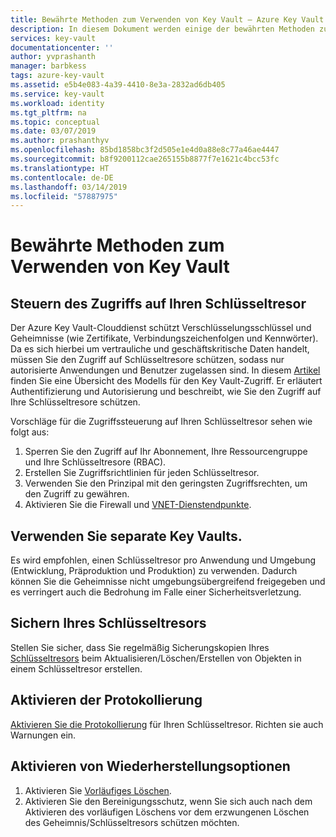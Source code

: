 ```yaml
---
title: Bewährte Methoden zum Verwenden von Key Vault – Azure Key Vault | Microsoft-Dokumentation
description: In diesem Dokument werden einige der bewährten Methoden zum Verwenden von Key Vault erläutert.
services: key-vault
documentationcenter: ''
author: yvprashanth
manager: barbkess
tags: azure-key-vault
ms.assetid: e5b4e083-4a39-4410-8e3a-2832ad6db405
ms.service: key-vault
ms.workload: identity
ms.tgt_pltfrm: na
ms.topic: conceptual
ms.date: 03/07/2019
ms.author: prashanthyv
ms.openlocfilehash: 85bd1858bc3f2d505e1e4d0a88e8c77a46ae4447
ms.sourcegitcommit: b8f9200112cae265155b8877f7e1621c4bcc53fc
ms.translationtype: HT
ms.contentlocale: de-DE
ms.lasthandoff: 03/14/2019
ms.locfileid: "57887975"
---
```

# <a name="best-practices-to-use-key-vault"></a>Bewährte Methoden zum Verwenden von Key Vault

## <a name="control-access-to-your-vault"></a>Steuern des Zugriffs auf Ihren Schlüsseltresor

Der Azure Key Vault-Clouddienst schützt Verschlüsselungsschlüssel und Geheimnisse (wie Zertifikate, Verbindungszeichenfolgen und Kennwörter). Da es sich hierbei um vertrauliche und geschäftskritische Daten handelt, müssen Sie den Zugriff auf Schlüsseltresore schützen, sodass nur autorisierte Anwendungen und Benutzer zugelassen sind. In diesem [Artikel](key-vault-secure-your-key-vault.md) finden Sie eine Übersicht des Modells für den Key Vault-Zugriff. Er erläutert Authentifizierung und Autorisierung und beschreibt, wie Sie den Zugriff auf Ihre Schlüsseltresore schützen.

Vorschläge für die Zugriffssteuerung auf Ihren Schlüsseltresor sehen wie folgt aus:
1. Sperren Sie den Zugriff auf Ihr Abonnement, Ihre Ressourcengruppe und Ihre Schlüsseltresore (RBAC).
2. Erstellen Sie Zugriffsrichtlinien für jeden Schlüsseltresor.
3. Verwenden Sie den Prinzipal mit den geringsten Zugriffsrechten, um den Zugriff zu gewähren.
4. Aktivieren Sie die Firewall und [VNET-Dienstendpunkte](key-vault-overview-vnet-service-endpoints.md).

## <a name="use-separate-key-vault"></a>Verwenden Sie separate Key Vaults.

Es wird empfohlen, einen Schlüsseltresor pro Anwendung und Umgebung (Entwicklung, Präproduktion und Produktion) zu verwenden. Dadurch können Sie die Geheimnisse nicht umgebungsübergreifend freigegeben und es verringert auch die Bedrohung im Falle einer Sicherheitsverletzung.

## <a name="backup-your-vault"></a>Sichern Ihres Schlüsseltresors

Stellen Sie sicher, dass Sie regelmäßig Sicherungskopien Ihres [Schlüsseltresors](https://blogs.technet.microsoft.com/kv/2018/07/20/announcing-backup-and-restore-of-keys-secrets-and-certificates/) beim Aktualisieren/Löschen/Erstellen von Objekten in einem Schlüsseltresor erstellen.

## <a name="turn-on-logging"></a>Aktivieren der Protokollierung

[Aktivieren Sie die Protokollierung](key-vault-logging.md) für Ihren Schlüsseltresor. Richten sie auch Warnungen ein.

## <a name="turn-on-recovery-options"></a>Aktivieren von Wiederherstellungsoptionen

1. Aktivieren Sie [Vorläufiges Löschen](key-vault-ovw-soft-delete.md).
2. Aktivieren Sie den Bereinigungsschutz, wenn Sie sich auch nach dem Aktivieren des vorläufigen Löschens vor dem erzwungenen Löschen des Geheimnis/Schlüsseltresors schützen möchten.

